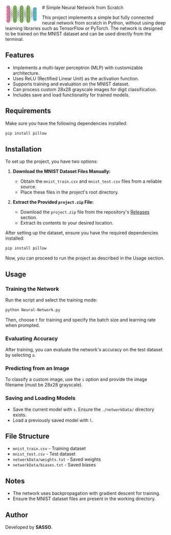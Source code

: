 <img width="100" align="left" style="float: left; margin: 0 15px 0 0;" alt="Full Adder" src="https://raw.githubusercontent.com/TecnoSasso/SimpleNeuralNetwork/main/img/logo.png">
# Simple Neural Network from Scratch

This project implements a simple but fully connected neural network from scratch in Python, without using deep learning libraries such as TensorFlow or PyTorch. The network is designed to be trained on the MNIST dataset and can be used directly from the terminal.

## Features
- Implements a multi-layer perceptron (MLP) with customizable architecture.
- Uses ReLU (Rectified Linear Unit) as the activation function.
- Supports training and evaluation on the MNIST dataset.
- Can process custom 28x28 grayscale images for digit classification.
- Includes save and load functionality for trained models.

## Requirements
Make sure you have the following dependencies installed:

```bash
pip install pillow
```

## Installation
To set up the project, you have two options:

1. **Download the MNIST Dataset Files Manually:**
   - Obtain the `mnist_train.csv` and `mnist_test.csv` files from a reliable source.
   - Place these files in the project's root directory.

2. **Extract the Provided `project.zip` File:**
   - Download the `project.zip` file from the repository's [Releases](https://github.com/TecnoSasso/NeuralNetwork/releases) section.
   - Extract its contents to your desired location.

After setting up the dataset, ensure you have the required dependencies installed:

```bash
pip install pillow
```

Now, you can proceed to run the project as described in the Usage section.

## Usage

### Training the Network
Run the script and select the training mode:

```bash
python Neural-Network.py
```
Then, choose `t` for training and specify the batch size and learning rate when prompted.

### Evaluating Accuracy
After training, you can evaluate the network's accuracy on the test dataset by selecting `a`.

### Predicting from an Image
To classify a custom image, use the `i` option and provide the image filename (must be 28x28 grayscale).

### Saving and Loading Models
- Save the current model with `s`. Ensure the `./networkData/` directory exists.
- Load a previously saved model with `l`.

## File Structure
- `mnist_train.csv` - Training dataset
- `mnist_test.csv` - Test dataset
- `networkData/weights.txt` - Saved weights
- `networkData/biases.txt` - Saved biases

## Notes
- The network uses backpropagation with gradient descent for training.
- Ensure the MNIST dataset files are present in the working directory.

## Author
Developed by **SASSO**.
